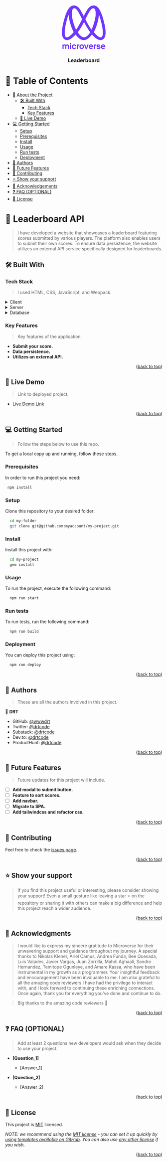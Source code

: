 <a name="readme-top"></a>

<div align="center">
  <!-- You are encouraged to replace this logo with your own! Otherwise you can also remove it. -->
  <img src="murple_logo.png" alt="logo" width="140"  height="auto" />
  <br/>

<h3><b>Leaderboard</b></h3>

</div>

<!-- TABLE OF CONTENTS -->

# 📗 Table of Contents

- [📖 About the Project](#about-project)
  - [🛠 Built With](#built-with)
    - [Tech Stack](#tech-stack)
    - [Key Features](#key-features)
  - [🚀 Live Demo](#live-demo)
- [💻 Getting Started](#getting-started)
  - [Setup](#setup)
  - [Prerequisites](#prerequisites)
  - [Install](#install)
  - [Usage](#usage)
  - [Run tests](#run-tests)
  - [Deployment](#deployment)
- [👥 Authors](#authors)
- [🔭 Future Features](#future-features)
- [🤝 Contributing](#contributing)
- [⭐️ Show your support](#support)
- [🙏 Acknowledgements](#acknowledgements)
- [❓ FAQ (OPTIONAL)](#faq)
- [📝 License](#license)

<!-- PROJECT DESCRIPTION -->

# 📖 Leaderboard API <a name="about-project"></a>

> I have developed a website that showcases a leaderboard featuring scores submitted by various players. The platform also enables users to submit their own scores. To ensure data persistence, the website utilizes an external API service specifically designed for leaderboards.

## 🛠 Built With <a name="built-with"></a>

### Tech Stack <a name="tech-stack"></a>

>I used HTML, CSS, JavaScript, and Webpack.

<details>
  <summary>Client</summary>
  <ul>
    <li><a href="https://reactjs.org/">React.js</a></li>
  </ul>
</details>

<details>
  <summary>Server</summary>
  <ul>
    <li><a href="https://expressjs.com/">Express.js</a></li>
  </ul>
</details>

<details>
<summary>Database</summary>
  <ul>
    <li><a href="https://www.postgresql.org/">PostgreSQL</a></li>
  </ul>
</details>

<!-- Features -->

### Key Features <a name="key-features"></a>

> Key features of the application.

- **Submit your score.**
- **Data persistence.**
- **Utilizes an external API.**

<p align="right">(<a href="#readme-top">back to top</a>)</p>

<!-- LIVE DEMO -->

## 🚀 Live Demo <a name="live-demo"></a>

> Link to deployed project.

- [Live Demo Link](https://wwwdrt.github.io/leaderboard-api/)

<p align="right">(<a href="#readme-top">back to top</a>)</p>

<!-- GETTING STARTED -->

## 💻 Getting Started <a name="getting-started"></a>

> Follow the steps below to use this repo.

To get a local copy up and running, follow these steps.

### Prerequisites

In order to run this project you need:


```sh
 npm install 
```

### Setup

Clone this repository to your desired folder:


```sh
  cd my-folder
  git clone git@github.com:myaccount/my-project.git
```

### Install

Install this project with:

```sh
  cd my-project
  gem install
```

### Usage

To run the project, execute the following command:


```sh
  npm run start 
```

### Run tests

To run tests, run the following command:


```sh
  npm run build
```

### Deployment

You can deploy this project using:


```sh
  npm run deploy
```

<p align="right">(<a href="#readme-top">back to top</a>)</p>

<!-- AUTHORS -->

## 👥 Authors <a name="authors"></a>

> These are all the authors involved in this project.


👤 **DRT**

- GitHub: [@wwwdrt](https://github.com/wwwdrt)
- Twitter: [@drtcode](https://twitter.com/drtcode)
- Substack: [@drtcode](https://drtcode.substack.com)
- Dev.to: [@drtcode](https://dev.to/drtcode)
- ProductHunt: [@drtcode](https://www.producthunt.com/@drtcode)

<p align="right">(<a href="#readme-top">back to top</a>)</p>

<!-- FUTURE FEATURES -->

## 🔭 Future Features <a name="future-features"></a>

> Future updates for this project will include.

- [ ] **Add modal to submit button.**
- [ ] **Feature to sort scores.**
- [ ] **Add navbar.**
- [ ] **Migrate to SPA.**
- [ ] **Add tailwindcss and refactor css.**

<p align="right">(<a href="#readme-top">back to top</a>)</p>

<!-- CONTRIBUTING -->

## 🤝 Contributing <a name="contributing"></a>

Feel free to check the [issues page](../../issues/).

<p align="right">(<a href="#readme-top">back to top</a>)</p>

<!-- SUPPORT -->

## ⭐️ Show your support <a name="support"></a>

> If you find this project useful or interesting, please consider showing your support! Even a small gesture like leaving a star ⭐️ on the repository or sharing it with others can make a big difference and help this project reach a wider audience.

<p align="right">(<a href="#readme-top">back to top</a>)</p>

<!-- ACKNOWLEDGEMENTS -->

## 🙏 Acknowledgments <a name="acknowledgements"></a>

> I would like to express my sincere gratitude to Microverse for their unwavering support and guidance throughout my journey. A special thanks to Nikolas Klener, Ariel Camus, Andrea Funda, Bee Quesada, Luis Valades, Javier Vargas, Juan Zorrilla, Mahdi Aghaali, Sandro Hernandez, Temitope Ogunleye, and Amare Kassa, who have been instrumental in my growth as a programmer. Your insightful feedback and encouragement have been invaluable to me. I am also grateful to all the amazing code reviewers I have had the privilege to interact with, and I look forward to continuing these enriching connections. Once again, thank you for everything you've done and continue to do.

> Big thanks to the amazing code reviewers 🙏

<p align="right">(<a href="#readme-top">back to top</a>)</p>

<!-- FAQ (optional) -->

## ❓ FAQ (OPTIONAL) <a name="faq"></a>

> Add at least 2 questions new developers would ask when they decide to use your project.

- **[Question_1]**

  - [Answer_1]

- **[Question_2]**

  - [Answer_2]

<p align="right">(<a href="#readme-top">back to top</a>)</p>

<!-- LICENSE -->

## 📝 License <a name="license"></a>

This project is [MIT](./LICENSE) licensed.

_NOTE: we recommend using the [MIT license](https://choosealicense.com/licenses/mit/) - you can set it up quickly by [using templates available on GitHub](https://docs.github.com/en/communities/setting-up-your-project-for-healthy-contributions/adding-a-license-to-a-repository). You can also use [any other license](https://choosealicense.com/licenses/) if you wish._

<p align="right">(<a href="#readme-top">back to top</a>)</p>
